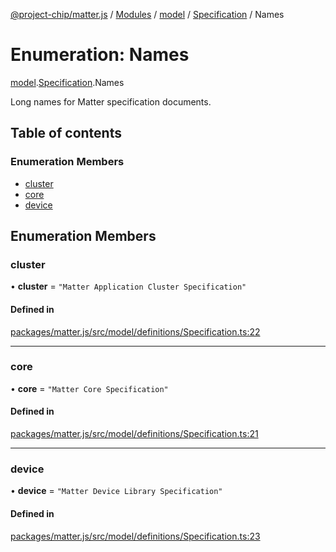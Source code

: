[@project-chip/matter.js](../README.md) / [Modules](../modules.md) / [model](../modules/model.md) / [Specification](../modules/model.Specification.md) / Names

# Enumeration: Names

[model](../modules/model.md).[Specification](../modules/model.Specification.md).Names

Long names for Matter specification documents.

## Table of contents

### Enumeration Members

- [cluster](model.Specification.Names.md#cluster)
- [core](model.Specification.Names.md#core)
- [device](model.Specification.Names.md#device)

## Enumeration Members

### cluster

• **cluster** = ``"Matter Application Cluster Specification"``

#### Defined in

[packages/matter.js/src/model/definitions/Specification.ts:22](https://github.com/project-chip/matter.js/blob/be83914/packages/matter.js/src/model/definitions/Specification.ts#L22)

___

### core

• **core** = ``"Matter Core Specification"``

#### Defined in

[packages/matter.js/src/model/definitions/Specification.ts:21](https://github.com/project-chip/matter.js/blob/be83914/packages/matter.js/src/model/definitions/Specification.ts#L21)

___

### device

• **device** = ``"Matter Device Library Specification"``

#### Defined in

[packages/matter.js/src/model/definitions/Specification.ts:23](https://github.com/project-chip/matter.js/blob/be83914/packages/matter.js/src/model/definitions/Specification.ts#L23)
